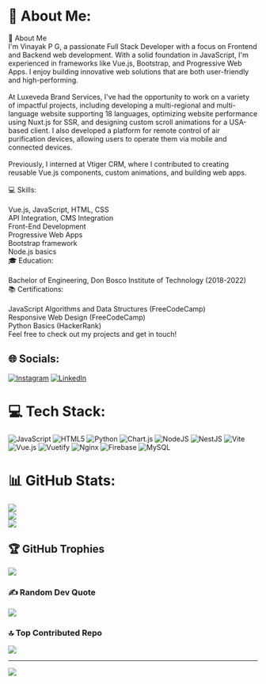 # 💫 About Me:
👋 About Me<br>I'm Vinayak P G, a passionate Full Stack Developer with a focus on Frontend and Backend web development. With a solid foundation in JavaScript, I'm experienced in frameworks like Vue.js, Bootstrap, and Progressive Web Apps. I enjoy building innovative web solutions that are both user-friendly and high-performing.<br><br>At Luxeveda Brand Services, I've had the opportunity to work on a variety of impactful projects, including developing a multi-regional and multi-language website supporting 18 languages, optimizing website performance using Nuxt.js for SSR, and designing custom scroll animations for a USA-based client. I also developed a platform for remote control of air purification devices, allowing users to operate them via mobile and connected devices.<br><br>Previously, I interned at Vtiger CRM, where I contributed to creating reusable Vue.js components, custom animations, and building web apps.<br><br>💻 Skills:<br><br>Vue.js, JavaScript, HTML, CSS<br>API Integration, CMS Integration<br>Front-End Development<br>Progressive Web Apps<br>Bootstrap framework<br>Node.js basics<br>🎓 Education:<br><br>Bachelor of Engineering, Don Bosco Institute of Technology (2018-2022)<br>📚 Certifications:<br><br>JavaScript Algorithms and Data Structures (FreeCodeCamp)<br>Responsive Web Design (FreeCodeCamp)<br>Python Basics (HackerRank)<br>Feel free to check out my projects and get in touch!


## 🌐 Socials:
[![Instagram](https://img.shields.io/badge/Instagram-%23E4405F.svg?logo=Instagram&logoColor=white)](https://instagram.com/_gan_vinayak_) [![LinkedIn](https://img.shields.io/badge/LinkedIn-%230077B5.svg?logo=linkedin&logoColor=white)](https://linkedin.com/in/https://www.linkedin.com/in/vinayak-p-gangaramanavar) 

# 💻 Tech Stack:
![JavaScript](https://img.shields.io/badge/javascript-%23323330.svg?style=for-the-badge&logo=javascript&logoColor=%23F7DF1E) ![HTML5](https://img.shields.io/badge/html5-%23E34F26.svg?style=for-the-badge&logo=html5&logoColor=white) ![Python](https://img.shields.io/badge/python-3670A0?style=for-the-badge&logo=python&logoColor=ffdd54) ![Chart.js](https://img.shields.io/badge/chart.js-F5788D.svg?style=for-the-badge&logo=chart.js&logoColor=white) ![NodeJS](https://img.shields.io/badge/node.js-6DA55F?style=for-the-badge&logo=node.js&logoColor=white) ![NestJS](https://img.shields.io/badge/nestjs-%23E0234E.svg?style=for-the-badge&logo=nestjs&logoColor=white) ![Vite](https://img.shields.io/badge/vite-%23646CFF.svg?style=for-the-badge&logo=vite&logoColor=white) ![Vue.js](https://img.shields.io/badge/vue.js-%2335495e.svg?style=for-the-badge&logo=vuedotjs&logoColor=%234FC08D) ![Vuetify](https://img.shields.io/badge/Vuetify-1867C0?style=for-the-badge&logo=vuetify&logoColor=AEDDFF) ![Nginx](https://img.shields.io/badge/nginx-%23009639.svg?style=for-the-badge&logo=nginx&logoColor=white) ![Firebase](https://img.shields.io/badge/firebase-a08021?style=for-the-badge&logo=firebase&logoColor=ffcd34) ![MySQL](https://img.shields.io/badge/mysql-4479A1.svg?style=for-the-badge&logo=mysql&logoColor=white)
# 📊 GitHub Stats:
![](https://github-readme-stats.vercel.app/api?username=vpgangaram&theme=neon&hide_border=false&include_all_commits=true&count_private=true)<br/>
![](https://github-readme-streak-stats.herokuapp.com/?user=vpgangaram&theme=neon&hide_border=false)<br/>
![](https://github-readme-stats.vercel.app/api/top-langs/?username=vpgangaram&theme=neon&hide_border=false&include_all_commits=true&count_private=true&layout=compact)

## 🏆 GitHub Trophies
![](https://github-profile-trophy.vercel.app/?username=vpgangaram&theme=merko&no-frame=false&no-bg=true&margin-w=4)

### ✍️ Random Dev Quote
![](https://quotes-github-readme.vercel.app/api?type=horizontal&theme=radical)

### 🔝 Top Contributed Repo
![](https://github-contributor-stats.vercel.app/api?username=vpgangaram&limit=5&theme=dark&combine_all_yearly_contributions=true)

---
[![](https://visitcount.itsvg.in/api?id=vpgangaram&icon=4&color=3)](https://visitcount.itsvg.in)

<!-- Proudly created with GPRM ( https://gprm.itsvg.in ) -->
